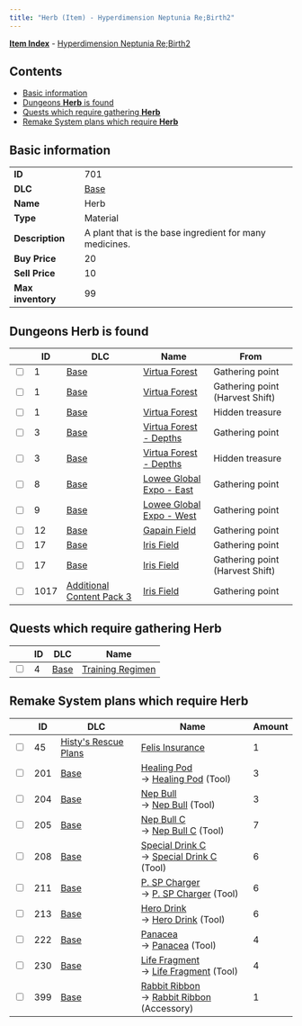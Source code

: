```yaml
---
title: "Herb (Item) - Hyperdimension Neptunia Re;Birth2"
---
```


[**Item Index**](/neptunia/rb2/item/index.html) - [Hyperdimension Neptunia Re;Birth2](/neptunia/rb2)

## Contents

- [Basic information](#basic-information)
- [Dungeons **Herb** is found](#dungeons-herb-is-found)
- [Quests which require gathering **Herb**](#quests-which-require-gathering-herb)
- [Remake System plans which require **Herb**](#remake-system-plans-which-require-herb)

## Basic information

|   |   |
| -- | -- |
| **ID** | 701 |
| **DLC** | [Base](/neptunia/rb2/dlc/0-base.html) |
| **Name** | Herb |
| **Type** | Material |
| **Description** | A plant that is the base ingredient for many medicines. |
| **Buy Price** | 20 |
| **Sell Price** | 10 |
| **Max inventory** | 99 |

## Dungeons **Herb** is found

|    | ID | DLC | Name | From |
| -- | -- | --- | ---- | ---- |
| <input type="checkbox" id="rb2-dungeon-0-1" class="trackbox" /> | 1 | [Base](/neptunia/rb2/dlc/0-base.html) | [Virtua Forest](/neptunia/rb2/dungeon/0-1-virtua-forest.html) | Gathering point |
| <input type="checkbox" id="rb2-dungeon-0-1" class="trackbox" /> | 1 | [Base](/neptunia/rb2/dlc/0-base.html) | [Virtua Forest](/neptunia/rb2/dungeon/0-1-virtua-forest.html) | Gathering point (Harvest Shift) |
| <input type="checkbox" id="rb2-dungeon-0-1" class="trackbox" /> | 1 | [Base](/neptunia/rb2/dlc/0-base.html) | [Virtua Forest](/neptunia/rb2/dungeon/0-1-virtua-forest.html) | Hidden treasure |
| <input type="checkbox" id="rb2-dungeon-0-3" class="trackbox" /> | 3 | [Base](/neptunia/rb2/dlc/0-base.html) | [Virtua Forest - Depths](/neptunia/rb2/dungeon/0-3-virtua-forest-depths.html) | Gathering point |
| <input type="checkbox" id="rb2-dungeon-0-3" class="trackbox" /> | 3 | [Base](/neptunia/rb2/dlc/0-base.html) | [Virtua Forest - Depths](/neptunia/rb2/dungeon/0-3-virtua-forest-depths.html) | Hidden treasure |
| <input type="checkbox" id="rb2-dungeon-0-8" class="trackbox" /> | 8 | [Base](/neptunia/rb2/dlc/0-base.html) | [Lowee Global Expo - East](/neptunia/rb2/dungeon/0-8-lowee-global-expo-east.html) | Gathering point |
| <input type="checkbox" id="rb2-dungeon-0-9" class="trackbox" /> | 9 | [Base](/neptunia/rb2/dlc/0-base.html) | [Lowee Global Expo - West](/neptunia/rb2/dungeon/0-9-lowee-global-expo-west.html) | Gathering point |
| <input type="checkbox" id="rb2-dungeon-0-12" class="trackbox" /> | 12 | [Base](/neptunia/rb2/dlc/0-base.html) | [Gapain Field](/neptunia/rb2/dungeon/0-12-gapain-field.html) | Gathering point |
| <input type="checkbox" id="rb2-dungeon-0-17" class="trackbox" /> | 17 | [Base](/neptunia/rb2/dlc/0-base.html) | [Iris Field](/neptunia/rb2/dungeon/0-17-iris-field.html) | Gathering point |
| <input type="checkbox" id="rb2-dungeon-0-17" class="trackbox" /> | 17 | [Base](/neptunia/rb2/dlc/0-base.html) | [Iris Field](/neptunia/rb2/dungeon/0-17-iris-field.html) | Gathering point (Harvest Shift) |
| <input type="checkbox" id="rb2-dungeon-5-1017" class="trackbox" /> | 1017 | [Additional Content Pack 3](/neptunia/rb2/dlc/5-pack3.html) | [Iris Field](/neptunia/rb2/dungeon/5-1017-iris-field.html) | Gathering point |

## Quests which require gathering **Herb**

|    | ID | DLC | Name |
| -- | -- | --- | ---- |
| <input type="checkbox" id="rb2-quest-0-4" class="trackbox" /> | 4 | [Base](/neptunia/rb2/dlc/0-base.html) | [Training Regimen](/neptunia/rb2/quest/0-4-training-regimen.html) |

## Remake System plans which require **Herb**

|    | ID | DLC | Name | Amount |
| -- | -- | --- | ---- | ------ |
| <input type="checkbox" id="rb2-remake-6-45" class="trackbox" /> | 45 | [Histy's Rescue Plans](/neptunia/rb2/dlc/6-histy-rescue.html) | [Felis Insurance](/neptunia/rb2/remake/6-45-felis-insurance.html) | 1 |
| <input type="checkbox" id="rb2-remake-0-201" class="trackbox" /> | 201 | [Base](/neptunia/rb2/dlc/0-base.html) | [Healing Pod](/neptunia/rb2/remake/0-201-healing-pod.html)<br />→ [Healing Pod](/neptunia/rb2/item/0-2-healing-pod.html) (Tool) | 3 |
| <input type="checkbox" id="rb2-remake-0-204" class="trackbox" /> | 204 | [Base](/neptunia/rb2/dlc/0-base.html) | [Nep Bull](/neptunia/rb2/remake/0-204-nep-bull.html)<br />→ [Nep Bull](/neptunia/rb2/item/0-5-nep-bull.html) (Tool) | 3 |
| <input type="checkbox" id="rb2-remake-0-205" class="trackbox" /> | 205 | [Base](/neptunia/rb2/dlc/0-base.html) | [Nep Bull C](/neptunia/rb2/remake/0-205-nep-bull-c.html)<br />→ [Nep Bull C](/neptunia/rb2/item/0-6-nep-bull-c.html) (Tool) | 7 |
| <input type="checkbox" id="rb2-remake-0-208" class="trackbox" /> | 208 | [Base](/neptunia/rb2/dlc/0-base.html) | [Special Drink C](/neptunia/rb2/remake/0-208-special-drink-c.html)<br />→ [Special Drink C](/neptunia/rb2/item/0-10-special-drink-c.html) (Tool) | 6 |
| <input type="checkbox" id="rb2-remake-0-211" class="trackbox" /> | 211 | [Base](/neptunia/rb2/dlc/0-base.html) | [P. SP Charger](/neptunia/rb2/remake/0-211-p-sp-charger.html)<br />→ [P. SP Charger](/neptunia/rb2/item/0-15-p-sp-charger.html) (Tool) | 6 |
| <input type="checkbox" id="rb2-remake-0-213" class="trackbox" /> | 213 | [Base](/neptunia/rb2/dlc/0-base.html) | [Hero Drink](/neptunia/rb2/remake/0-213-hero-drink.html)<br />→ [Hero Drink](/neptunia/rb2/item/0-17-hero-drink.html) (Tool) | 6 |
| <input type="checkbox" id="rb2-remake-0-222" class="trackbox" /> | 222 | [Base](/neptunia/rb2/dlc/0-base.html) | [Panacea](/neptunia/rb2/remake/0-222-panacea.html)<br />→ [Panacea](/neptunia/rb2/item/0-27-panacea.html) (Tool) | 4 |
| <input type="checkbox" id="rb2-remake-0-230" class="trackbox" /> | 230 | [Base](/neptunia/rb2/dlc/0-base.html) | [Life Fragment](/neptunia/rb2/remake/0-230-life-fragment.html)<br />→ [Life Fragment](/neptunia/rb2/item/0-35-life-fragment.html) (Tool) | 4 |
| <input type="checkbox" id="rb2-remake-0-399" class="trackbox" /> | 399 | [Base](/neptunia/rb2/dlc/0-base.html) | [Rabbit Ribbon](/neptunia/rb2/remake/0-399-rabbit-ribbon.html)<br />→ [Rabbit Ribbon](/neptunia/rb2/item/0-2316-rabbit-ribbon.html) (Accessory) | 1 |